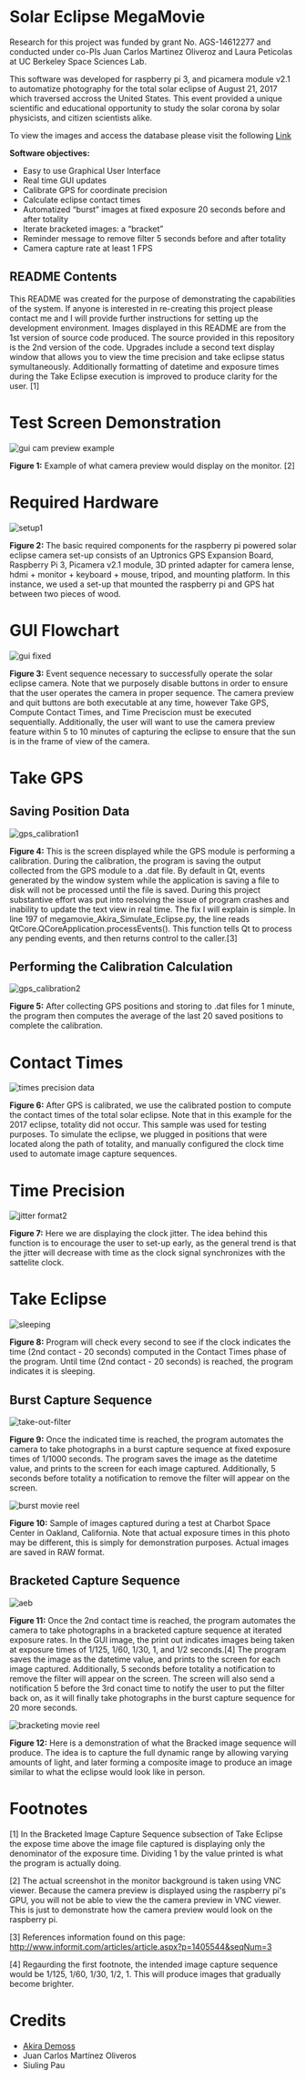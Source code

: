 # Solar Eclipse MegaMovie
Research for this project was funded by grant No. AGS-14612277 and conducted under co-PIs 
Juan Carlos Martinez Oliveroz and Laura Peticolas
at UC Berkeley Space Sciences Lab.

This software was developed for raspberry pi 3, and picamera module v2.1 
to automatize photography for the total solar eclipse of August 21, 2017
which traversed accross the United States. This event provided a unique 
scientific and educational opportunity to study the solar corona by solar 
physicists, and citizen scientists alike.

To view the images and access the database please visit the following [Link](https://eclipsemega.movie/)

**Software objectives:**  
* Easy to use Graphical User Interface
* Real time GUI updates
* Calibrate GPS for coordinate precision
* Calculate eclipse contact times  
* Automatized “burst” images at fixed exposure 20 seconds before and after totality
* Iterate bracketed images: a “bracket” 
* Reminder message to remove filter 5 seconds before and after totality 
* Camera capture rate at least 1 FPS

## README Contents
This README was created for the purpose of demonstrating the capabilities of the system.  If anyone is interested in re-creating this project please contact me and I will provide further instructions for setting up the development environment.  Images displayed in this README are from the 1st version of source code produced.  The source provided in this repository is the 2nd version of the code.  Upgrades include a second text display window that allows you to view the time precision and take eclipse status symultaneously.  Additionally formatting of datetime and exposure times during the Take Eclipse execution is improved to produce clarity for the user. [1] 

# Test Screen Demonstration

![gui cam preview example](https://user-images.githubusercontent.com/8731829/37075741-d854f49e-2198-11e8-944d-91428cc92fed.png)

**Figure 1:**  Example of what camera preview would display on the monitor. [2]
 
# Required Hardware 
![setup1](https://user-images.githubusercontent.com/8731829/37075790-1dd0c070-2199-11e8-943d-86da87dd7944.png)

**Figure 2:** The basic required components for the raspberry pi powered solar eclipse camera set-up consists of an Uptronics GPS Expansion Board, Raspberry Pi 3, Picamera v2.1 module, 3D printed adapter for camera lense, hdmi + monitor + keyboard + mouse, tripod, and mounting platform.  In this instance, we used a set-up that mounted the raspberry pi and GPS hat between two pieces of wood.


# GUI Flowchart

![gui fixed](https://user-images.githubusercontent.com/8731829/37075358-191913b8-2197-11e8-9bd4-fb16ce68e972.png)

**Figure 3:** Event sequence necessary to successfully operate the solar eclipse camera.  Note that we purposely disable buttons in order to ensure that the user operates the camera in proper sequence.  The camera preview and quit buttons are both executable at any time, however Take GPS, Compute Contact Times, and Time Preciscion must be executed sequentially.  Additionally, the user will want to use the camera preview feature within 5 to 10 minutes of capturing the eclipse to ensure that the sun is in the frame of view of the camera. 


# Take GPS 

## Saving Position Data

![gps_calibration1](https://user-images.githubusercontent.com/8731829/37075128-e4ed8b38-2195-11e8-96dc-8ac75d14aa69.JPG)

**Figure 4:** This is the screen displayed while the GPS module is performing a calibration.  During the calibration, the program is saving the output collected from the GPS module to a .dat file.  By default in Qt, events generated by the window system while the application is saving a file to disk will not be processed until the file is saved.  During this project substantive effort was put into resolving the issue of program crashes and inability to update the text view in real time.  The fix I will explain is simple.  In line 197 of megamovie_Akira_Simulate_Eclipse.py, the line reads QtCore.QCoreApplication.processEvents(). This function tells Qt to process any pending events, and then returns control to the caller.[3]

## Performing the Calibration Calculation
![gps_calibration2](https://user-images.githubusercontent.com/8731829/37075215-625be93e-2196-11e8-9b6a-83c22b7b86ad.JPG)

**Figure 5:** After collecting GPS positions and storing to .dat files for 1 minute, the program then computes the average of the last 20 saved positions to complete the calibration.  


# Contact Times

![times precision data](https://user-images.githubusercontent.com/8731829/37077481-cf12c020-21a0-11e8-9a83-197f9d1699d0.JPG)

**Figure 6:**  After GPS is calibrated, we use the calibrated postion to compute the contact times of the total solar eclipse.  Note that in this example for the 2017 eclipse, totality did not occur.  This sample was used for testing purposes.  To simulate the eclipse, we plugged in positions that were located along the path of totality, and manually configured the clock time used to automate image capture sequences.


# Time Precision

![jitter format2](https://user-images.githubusercontent.com/8731829/37075221-6ab57f00-2196-11e8-8a54-be2d6ba191fd.JPG)

**Figure 7:**  Here we are displaying the clock jitter.  The idea behind this function is to encourage the user to set-up early, as the general trend is that the jitter will decrease with time as the clock signal synchronizes with the sattelite clock.


# Take Eclipse

![sleeping](https://user-images.githubusercontent.com/8731829/37075272-a948524c-2196-11e8-9ee1-b6b89bd03309.JPG)

**Figure 8:**  Program will check every second to see if the clock indicates the time (2nd contact - 20 seconds) computed in the Contact Times phase of the program.  Until time (2nd contact - 20 seconds) is reached, the program indicates it is sleeping.

## Burst Capture Sequence

![take-out-filter](https://user-images.githubusercontent.com/8731829/37075310-e4f65a50-2196-11e8-81f2-34fe3f09744e.jpg)

**Figure 9:**  Once the indicated time is reached, the program automates the camera to take photographs in a burst capture sequence at fixed exposure times of 1/1000 seconds.  The program saves the image as the datetime value, and prints to the screen for each image captured.  Additionally, 5 seconds before totality a notification to remove the filter will appear on the screen.

![burst movie reel](https://user-images.githubusercontent.com/8731829/37075425-5de2974e-2197-11e8-8cc4-d9dabd74d475.png)

**Figure 10:**  Sample of images captured during a test at Charbot Space Center in Oakland, California.  Note that actual exposure times in this photo may be different, this is simply for demonstration purposes.  Actual images are saved in RAW format.

## Bracketed Capture Sequence

![aeb](https://user-images.githubusercontent.com/8731829/37075338-02ffb406-2197-11e8-9e3b-e85340b110a7.JPG)

**Figure 11:**  Once the 2nd contact time is reached, the program automates the camera to take photographs in a bracketed capture sequence at iterated exposure rates.  In the GUI image, the print out indicates images being taken at exposure times of 1/125, 1/60, 1/30, 1, and 1/2 seconds.[4]  The program saves the image as the datetime value, and prints to the screen for each image captured.  Additionally, 5 seconds before totality a notification to remove the filter will appear on the screen.  The screen will also send a notification 5 before the 3rd conact time to notify the user to put the filter back on, as it will finally take photographs in the burst capture sequence for 20 more seconds.

![bracketing movie reel](https://user-images.githubusercontent.com/8731829/37075440-68ff1df0-2197-11e8-9987-70d1f52f7e7e.png)

**Figure 12:**  Here is a demonstration of what the Bracked image sequence will produce.  The idea is to capture the full dynamic range by allowing varying amounts of light, and later forming a composite image to produce an image similar to what the eclipse would look like in person.



# Footnotes

[1] In the Bracketed Image Capture Sequence subsection of Take Eclipse the expose time above the image file captured is displaying only the denominator of the exposure time.  Dividing 1 by the value printed is what the program is actually doing. 

[2] The actual screenshot in the monitor background is taken using VNC viewer.  Because the camera preview is displayed using the raspberry pi's GPU, you will not be able to view the the camera preview in VNC viewer.  This is just to demonstrate how the camera preview would look on the raspberry pi.

[3] References information found on this page: http://www.informit.com/articles/article.aspx?p=1405544&seqNum=3

[4] Regaurding the first footnote, the intended image capture sequence would be 1/125, 1/60, 1/30, 1/2, 1.  This will produce images that gradually become brighter.


# Credits 

- [Akira Demoss](https://github.com/akirademoss)
- Juan Carlos Martínez Oliveros
- Siuling Pau







